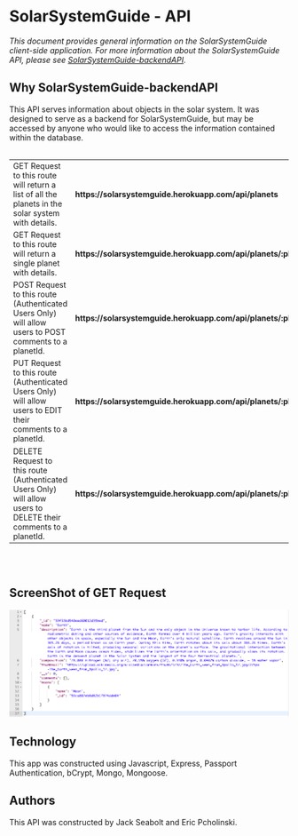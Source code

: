 # SolarSystemGuide - API

<p><em>This document provides general information on the SolarSystemGuide client-side application.  For more information about the SolarSystemGuide API, please see <a href="https://github.com/jackseabolt/SolarSystemGuide/blob/master/README.md">SolarSystemGuide-backendAPI</a>.</em></p>

Why SolarSystemGuide-backendAPI
-------------
This API serves information about objects in the solar system. It was designed to serve as a backend for SolarSystemGuide, but may be accessed by anyone who would like to access the information contained within the database. 
<br /><br />
<table layout="fixed">
  <tr>
    <td width="55%">
      GET Request to this route will return a list of all the planets in the solar system with details.
    </td>
    <td width = "40%">
       <h4> https://solarsystemguide.herokuapp.com/api/planets</h4>
    </td>
  </tr>
  <tr>
    <td>
      GET Request to this route will return a single planet with details.  
    </td>
    <td>
        <h4>https://solarsystemguide.herokuapp.com/api/planets/:planetName</h4>
    </td>
  </tr>
  <tr>
    <td>
      POST Request to this route (Authenticated Users Only) will allow users to POST comments to a planetId. 
    </td>
    <td>
      <h4>https://solarsystemguide.herokuapp.com/api/planets/:planetId/comments</h4>
    </td>
  </tr>
  <tr>
    <td>
      PUT Request to this route (Authenticated Users Only) will allow users to EDIT their comments to a planetId. 
    </td>
    <td>
       <h4>https://solarsystemguide.herokuapp.com/api/planets/:planetId/comments/:commentId</h4>
    </td>
  </tr>
  <tr>
    <td>
      DELETE Request to this route (Authenticated Users Only) will allow users to DELETE their comments to a planetId. 
    </td>
    <td>
       <h4>https://solarsystemguide.herokuapp.com/api/planets/:planetId/comments/:commentId</h4>
    </td>
  </tr>
</table>


<br /><br />
## ScreenShot of GET Request
<img src="./ScreenShot.png">

<h2>Technology</h2>
This app was constructed using Javascript, Express, Passport Authentication, bCrypt, Mongo, Mongoose.

<h2>Authors</h2>
This API was constructed by Jack Seabolt and Eric Pcholinski.
